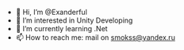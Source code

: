 - 👋 Hi, I’m @Exanderful
- 👀 I’m interested in Unity Developing
- 🌱 I’m currently learning .Net
- 📫 How to reach me: mail on smokss@yandex.ru

<!---
Exanderful/Exanderful is a ✨ special ✨ repository because its `README.md` (this file) appears on your GitHub profile.
You can click the Preview link to take a look at your changes.
--->
